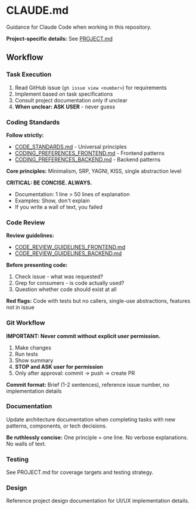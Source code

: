 # CLAUDE.md

Guidance for Claude Code when working in this repository.

**Project-specific details:** See [PROJECT.md](PROJECT.md)

## Workflow

### Task Execution

1. Read GitHub issue (`gh issue view <number>`) for requirements
2. Implement based on task specifications
3. Consult project documentation only if unclear
4. **When unclear: ASK USER** - never guess

### Coding Standards

**Follow strictly:**

- [CODE_STANDARDS.md](CODE_STANDARDS.md) - Universal principles
- [CODING_PREFERENCES_FRONTEND.md](CODING_PREFERENCES_FRONTEND.md) - Frontend patterns
- [CODING_PREFERENCES_BACKEND.md](CODING_PREFERENCES_BACKEND.md) - Backend patterns

**Core principles:** Minimalism, SRP, YAGNI, KISS, single abstraction level

**CRITICAL: BE CONCISE. ALWAYS.**
- Documentation: 1 line > 50 lines of explanation
- Examples: Show, don't explain
- If you write a wall of text, you failed

### Code Review

**Review guidelines:**

- [CODE_REVIEW_GUIDELINES_FRONTEND.md](CODE_REVIEW_GUIDELINES_FRONTEND.md)
- [CODE_REVIEW_GUIDELINES_BACKEND.md](CODE_REVIEW_GUIDELINES_BACKEND.md)

**Before presenting code:**

1. Check issue - what was requested?
2. Grep for consumers - is code actually used?
3. Question whether code should exist at all

**Red flags:** Code with tests but no callers, single-use abstractions, features not in issue

### Git Workflow

**IMPORTANT: Never commit without explicit user permission.**

1. Make changes
2. Run tests
3. Show summary
4. **STOP and ASK user for permission**
5. Only after approval: commit → push → create PR

**Commit format:** Brief (1-2 sentences), reference issue number, no implementation details

### Documentation

Update architecture documentation when completing tasks with new patterns, components, or tech decisions.

**Be ruthlessly concise:** One principle = one line. No verbose explanations. No walls of text.

### Testing

See PROJECT.md for coverage targets and testing strategy.

### Design

Reference project design documentation for UI/UX implementation details.
